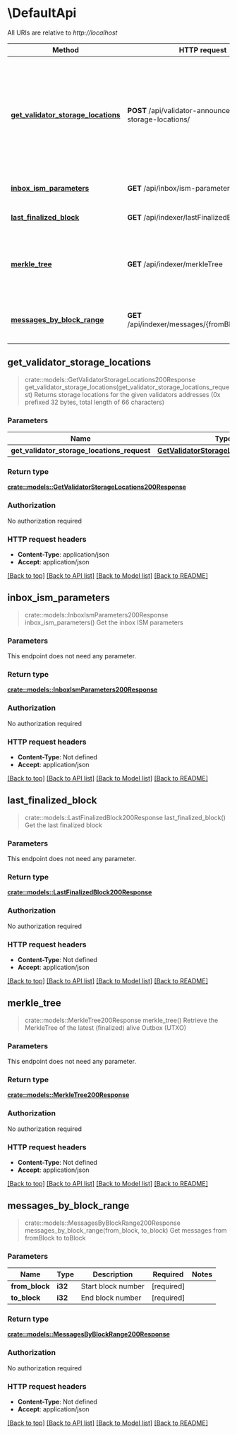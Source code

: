 # \DefaultApi

All URIs are relative to *http://localhost*

Method | HTTP request | Description
------------- | ------------- | -------------
[**get_validator_storage_locations**](DefaultApi.md#get_validator_storage_locations) | **POST** /api/validator-announcement/get-storage-locations/ | Returns storage locations for the given validators addresses (0x prefixed 32 bytes, total length of 66 characters)
[**inbox_ism_parameters**](DefaultApi.md#inbox_ism_parameters) | **GET** /api/inbox/ism-parameters | Get the inbox ISM parameters
[**last_finalized_block**](DefaultApi.md#last_finalized_block) | **GET** /api/indexer/lastFinalizedBlock | Get the last finalized block
[**merkle_tree**](DefaultApi.md#merkle_tree) | **GET** /api/indexer/merkleTree | Retrieve the MerkleTree of the latest (finalized) alive Outbox (UTXO)
[**messages_by_block_range**](DefaultApi.md#messages_by_block_range) | **GET** /api/indexer/messages/{fromBlock}/{toBlock} | Get messages from fromBlock to toBlock



## get_validator_storage_locations

> crate::models::GetValidatorStorageLocations200Response get_validator_storage_locations(get_validator_storage_locations_request)
Returns storage locations for the given validators addresses (0x prefixed 32 bytes, total length of 66 characters)

### Parameters


Name | Type | Description  | Required | Notes
------------- | ------------- | ------------- | ------------- | -------------
**get_validator_storage_locations_request** | [**GetValidatorStorageLocationsRequest**](GetValidatorStorageLocationsRequest.md) |  | [required] |

### Return type

[**crate::models::GetValidatorStorageLocations200Response**](getValidatorStorageLocations_200_response.md)

### Authorization

No authorization required

### HTTP request headers

- **Content-Type**: application/json
- **Accept**: application/json

[[Back to top]](#) [[Back to API list]](../README.md#documentation-for-api-endpoints) [[Back to Model list]](../README.md#documentation-for-models) [[Back to README]](../README.md)


## inbox_ism_parameters

> crate::models::InboxIsmParameters200Response inbox_ism_parameters()
Get the inbox ISM parameters

### Parameters

This endpoint does not need any parameter.

### Return type

[**crate::models::InboxIsmParameters200Response**](inboxIsmParameters_200_response.md)

### Authorization

No authorization required

### HTTP request headers

- **Content-Type**: Not defined
- **Accept**: application/json

[[Back to top]](#) [[Back to API list]](../README.md#documentation-for-api-endpoints) [[Back to Model list]](../README.md#documentation-for-models) [[Back to README]](../README.md)


## last_finalized_block

> crate::models::LastFinalizedBlock200Response last_finalized_block()
Get the last finalized block

### Parameters

This endpoint does not need any parameter.

### Return type

[**crate::models::LastFinalizedBlock200Response**](lastFinalizedBlock_200_response.md)

### Authorization

No authorization required

### HTTP request headers

- **Content-Type**: Not defined
- **Accept**: application/json

[[Back to top]](#) [[Back to API list]](../README.md#documentation-for-api-endpoints) [[Back to Model list]](../README.md#documentation-for-models) [[Back to README]](../README.md)


## merkle_tree

> crate::models::MerkleTree200Response merkle_tree()
Retrieve the MerkleTree of the latest (finalized) alive Outbox (UTXO)

### Parameters

This endpoint does not need any parameter.

### Return type

[**crate::models::MerkleTree200Response**](merkleTree_200_response.md)

### Authorization

No authorization required

### HTTP request headers

- **Content-Type**: Not defined
- **Accept**: application/json

[[Back to top]](#) [[Back to API list]](../README.md#documentation-for-api-endpoints) [[Back to Model list]](../README.md#documentation-for-models) [[Back to README]](../README.md)


## messages_by_block_range

> crate::models::MessagesByBlockRange200Response messages_by_block_range(from_block, to_block)
Get messages from fromBlock to toBlock

### Parameters


Name | Type | Description  | Required | Notes
------------- | ------------- | ------------- | ------------- | -------------
**from_block** | **i32** | Start block number | [required] |
**to_block** | **i32** | End block number | [required] |

### Return type

[**crate::models::MessagesByBlockRange200Response**](messagesByBlockRange_200_response.md)

### Authorization

No authorization required

### HTTP request headers

- **Content-Type**: Not defined
- **Accept**: application/json

[[Back to top]](#) [[Back to API list]](../README.md#documentation-for-api-endpoints) [[Back to Model list]](../README.md#documentation-for-models) [[Back to README]](../README.md)

